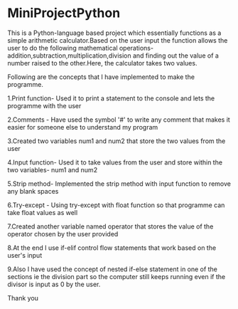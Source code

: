 # MiniProjectPython

This is a Python-language based project which essentially functions as a simple arithmetic calculator.Based on the user input the function allows the user to do the following mathematical operations-addition,subtraction,multiplication,division and finding out the value of a number raised to the other.Here, the calculator takes two values.

Following are the concepts that I have implemented to make the programme.

1.Print function- Used it to print a statement to the console and lets the programme with the user 

2.Comments - Have used the symbol '#' to write any comment that makes it easier for someone else to understand my program

3.Created two variables num1 and num2 that store the two values from the user

4.Input function- Used it to take values from the user and store within the two variables- num1 and num2

5.Strip method- Implemented the strip method with input function to remove any blank spaces

6.Try-except - Using try-except with float function so that programme can take float values as well

7.Created another variable named operator that stores the value of the operator chosen by the user provided

8.At the end I use if-elif control flow statements that work based on the user's input

9.Also I have used the concept of nested if-else statement in one of the sections ie the division part so the computer still keeps running even if the divisor is input as 0 by the user.

Thank you
